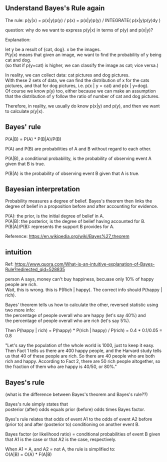 Understand Bayes's Rule again
------------------------------------

The rule: p(y|x) = p(x|y)p(y) / p(x) = p(x|y)p(y) / INTEGRATE( p(x|y)p(y)dy )

question: why do we want to express p(y|x) in terms of p(y) and p(x|y)?

Explanation:  

let y be a result of {cat, dog}. x be the images.  
P(y|x) means that given an image, we want to find the probability of y being cat and dog.  
(so that if p(y=cat) is higher, we can classify the image as cat; vice versa.)  

In reality, we can collect data: cat pictures and dog pictures.  
With these 2 sets of data, we can find the distribution of x for the cats pictures, and that for dog pictures, i.e. p(x | y = cat) and p(x | y=dog).  
Of course we know p(y) too, either because we can make an assumption that the distribution of y follow the ratio of number of cat and dog pictures.  

Therefore, in reality, we usually do know p(x|y) and p(y), and then we want to calculate p(y|x).


Bayes' rule
------------------

P(A|B) = P(A) * P(B|A)/P(B)

P(A) and P(B) are probabilities of A and B without regard to each other.

P(A|B), a conditional probability, is the probability of observing event A given that B is true.

P(B|A) is the probability of observing event B given that A is true.


Bayesian interpretation
------------------------------

Probability measures a degree of belief.
Bayes's theorem then links the degree of belief in a proposition before and after accounting for evidence.

P(A): the prior, is the initial degree of belief in A.  
P(A|B): the posterior, is the degree of belief having accounted for B.  
P(B|A)/P(B): represents the support B provides for A.

Reference: https://en.wikipedia.org/wiki/Bayes%27_theorem


intuition
----------------------

Ref: https://www.quora.com/What-is-an-intuitive-explanation-of-Bayes-Rule?redirected_qid=528835

person A says, money can't buy happiness, becuase only 10% of happy people are rich.  
Wait, this is wrong. this is P(Rich | happy). 
The correct info should P(happy | rich).

Bayes' theorem tells us how to calculate the other, reversed statistic using two more info:  
the percentage of people overall who are happy (let's say 40%) and  
the percentage of people overall who are rich (let's say 5%).

Then P(happy | rich) = P(happy) * P(rich | happy) / P(rich) = 0.4 * 0.1/0.05 = 0.8

"Let's say the population of the whole world is 1000, just to keep it easy. 
Then Fact 1 tells us there are 400 happy people, 
and the Harvard study tells us that 40 of these people are rich. 
So there are 40 people who are both rich and happy. 
According to Fact 2, there are 50 rich people altogether, 
so the fraction of them who are happy is 40/50, or 80%." 


Bayes's rule
------------------

(what is the difference between Bayes's theorem and Bayes's rule??)

Bayes's rule simply states that  
posterior (after) odds equals prior (before) odds times Bayes factor.

Byes's rule relates that odds of event A1 to the odds of event A2 before (prior to)
and after (posterior to) conditioning on another event B.

Bayes factor (or likelihood ratio) = conditional probabilities of event B given that
A1 is the case or that A2 is the case, respectively.

When A1 = A, and A2 = not A, the rule is simplified to:  
O(A|B) = O(A) * F(A|B)

